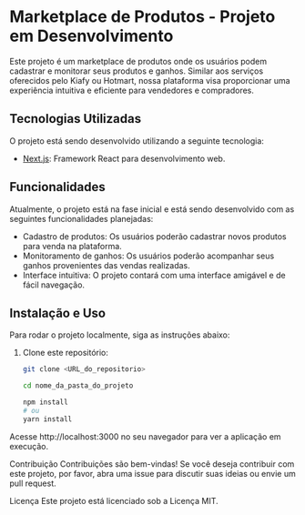 # Marketplace de Produtos - Projeto em Desenvolvimento

Este projeto é um marketplace de produtos onde os usuários podem cadastrar e monitorar seus produtos e ganhos. Similar aos serviços oferecidos pelo Kiafy ou Hotmart, nossa plataforma visa proporcionar uma experiência intuitiva e eficiente para vendedores e compradores.

## Tecnologias Utilizadas

O projeto está sendo desenvolvido utilizando a seguinte tecnologia:

- [Next.js](https://nextjs.org/): Framework React para desenvolvimento web.

## Funcionalidades

Atualmente, o projeto está na fase inicial e está sendo desenvolvido com as seguintes funcionalidades planejadas:

- Cadastro de produtos: Os usuários poderão cadastrar novos produtos para venda na plataforma.
- Monitoramento de ganhos: Os usuários poderão acompanhar seus ganhos provenientes das vendas realizadas.
- Interface intuitiva: O projeto contará com uma interface amigável e de fácil navegação.

## Instalação e Uso

Para rodar o projeto localmente, siga as instruções abaixo:

1. Clone este repositório:

   ```bash
   git clone <URL_do_repositorio>

   cd nome_da_pasta_do_projeto

   npm install
   # ou
   yarn install
   ```

Acesse http://localhost:3000 no seu navegador para ver a aplicação em execução.

Contribuição
Contribuições são bem-vindas! Se você deseja contribuir com este projeto, por favor, abra uma issue para discutir suas ideias ou envie um pull request.

Licença
Este projeto está licenciado sob a Licença MIT.
